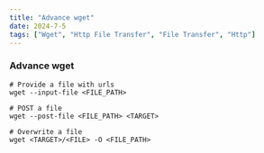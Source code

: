 ```yaml
---
title: "Advance wget"
date: 2024-7-5
tags: ["Wget", "Http File Transfer", "File Transfer", "Http"]
---
```


### Advance wget

```console
# Provide a file with urls
wget --input-file <FILE_PATH>
```

```console
# POST a file
wget --post-file <FILE_PATH> <TARGET>
```

```console
# Overwrite a file
wget <TARGET>/<FILE> -O <FILE_PATH>
```
